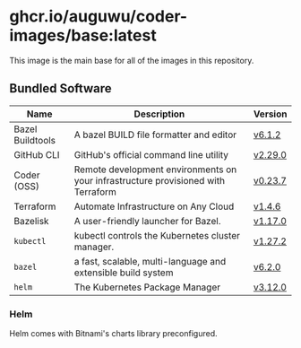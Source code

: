 # ghcr.io/auguwu/coder-images/base:latest
This image is the main base for all of the images in this repository.

## Bundled Software
| Name             | Description                                                                       | Version                    |
| ---------------- | --------------------------------------------------------------------------------- | -------------------------- |
| Bazel Buildtools | A bazel BUILD file formatter and editor                                           | [v6.1.2][bazel-buildtools] |
| GitHub CLI       | GitHub's official command line utility                                            | [v2.29.0][github-cli]      |
| Coder (OSS)      | Remote development environments on your infrastructure provisioned with Terraform | [v0.23.7][coder]           |
| Terraform        | Automate Infrastructure on Any Cloud                                              | [v1.4.6][terraform]        |
| Bazelisk         | A user-friendly launcher for Bazel.                                               | [v1.17.0][bazelisk]        |
| `kubectl`        | kubectl controls the Kubernetes cluster manager.                                  | [v1.27.2][kubectl]         |
| `bazel`          | a fast, scalable, multi-language and extensible build system                      | [v6.2.0][bazel]            |
| `helm`           | The Kubernetes Package Manager                                                    | [v3.12.0][helm]            |

[bazel-buildtools]: https://github.com/bazelbuild/buildtools/releases/tag/v6.1.2
[github-cli]:       https://github.com/cli/cli/releases/tag/v2.29.0
[terraform]:        https://github.com/hashicorp/terraform/releases/tag/v1.4.6
[bazelisk]:         https://github.com/bazelbuild/bazelisk/releases/tag/v1.17.0
[kubectl]:          https://github.com/kubernetes/kubernetes/releases/tag/v1.27.2
[coder]:            https://github.com/coder/coder/releases/tag/v0.23.7
[bazel]:            https://github.com/bazelbuild/bazel/releases/tag/6.2.0
[helm]:             https://github.com/helm/helm/releases/tag/v3.12.0

### Helm
Helm comes with Bitnami's charts library preconfigured.
